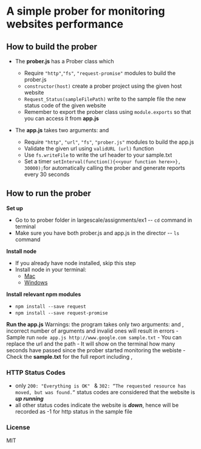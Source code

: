 
# A simple prober for monitoring websites performance

## How to build the prober
- The **prober.js** has a Prober class which
	- Require `"http"`,`"fs"`, `"request-promise"` modules to build the prober.js
  	- `constructor(host)` create a prober project using the given host website
  	- `Request_Status(sampleFilePath)` write to the sample file the new status code of the given website 
  	- Remember to export the prober class using `module.exports` so that you can access it from **app.js**

- The **app.js** takes two arguments: <url> and <path-to-sample-file>
	- Require `"http"`, `"url"`, `"fs"`, `"prober.js"` modules to build the app.js
	- Validate the given url using `validURL (url)` function 
	- Use `fs.writeFile` to write the url header to your sample.txt 
	- Set a timer `setInterval(function(){<<your function here>>}, 30000);`for automatically calling the prober and generate reports every 30 seconds


## How to run the prober
**Set up**
- Go to to prober folder in largescale/assignments/ex1 -- `cd` command in terminal
- Make sure you have both prober.js and app.js in the director  -- `ls` command 

**Install node**
- If you already have node installed, skip this step
- Install node in your terminal:
	- [Mac](https://blog.teamtreehouse.com/install-node-js-npm-mac)
	- [Windows](https://blog.teamtreehouse.com/install-node-js-npm-windows)

**Install relevant npm modules**
- `npm install --save request`
- `npm install --save request-promise`

**Run the app.js**
Warnings: the program takes only two arguments: <url> and <path-to-sample-file>, incorrect number of arguments and invalid ones will result in errors
	- Sample run `node app.js http://www.google.com sample.txt` 
		- You can replace the url and the path 
	- It will show on the terminal how many seconds have passed since the prober started monitoring the webiste
	- Check the **sample.txt** for the full report including <time>,<statusCode>



### HTTP Status Codes
- only `200: "Everything is OK" ` & `302: “The requested resource has moved, but was found.”` status codes are considered that the website is ***up running***
- all other status codes indicate the website is ***down***, hence will be recorded as -1 for http status in the sample file



### License
MIT
